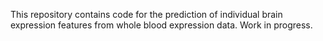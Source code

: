 This repository contains code for the prediction of individual brain expression features from whole blood expression data. Work in progress.

